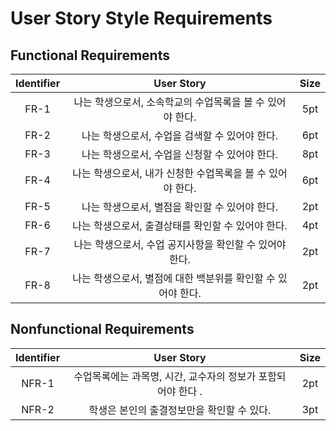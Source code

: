 # User Story Style Requirements

## Functional Requirements
|Identifier|User Story|Size|
|:--:|:--:|:--:|
|FR-1|나는 학생으로서, 소속학교의 수업목록을 볼 수 있어야 한다. |5pt|
|FR-2|나는 학생으로서, 수업을 검색할 수 있어야 한다. |6pt|
|FR-3|나는 학생으로서, 수업을 신청할 수 있어야 한다. |8pt|
|FR-4|나는 학생으로서, 내가 신청한 수업목록을 볼 수 있어야 한다. |6pt|
|FR-5|나는 학생으로서, 별점을 확인할 수 있어야 한다. |2pt|
|FR-6|나는 학생으로서, 출결상태를 확인할 수 있어야 한다. |4pt|
|FR-7|나는 학생으로서, 수업 공지사항을 확인할 수 있어야 한다. |2pt|
|FR-8|나는 학생으로서, 별점에 대한 백분위를 확인할 수 있어야 한다. |2pt|

## Nonfunctional Requirements
|Identifier|User Story|Size|
|:--:|:--:|:--:|
|NFR-1|수업목록에는 과목명, 시간, 교수자의 정보가 포함되어야 한다 .|2pt|
|NFR-2|학생은 본인의 출결정보만을 확인할 수 있다.|3pt|